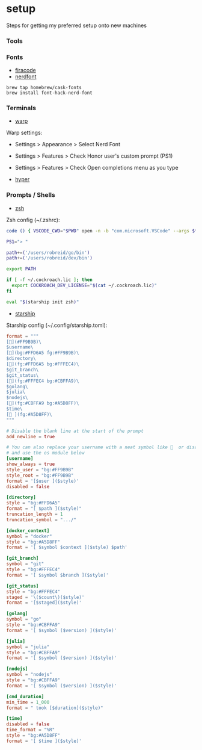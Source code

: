 # setup
Steps for getting my preferred setup onto new machines

### Tools


### Fonts

* [firacode](https://github.com/tonsky/FiraCode)
* [nerdfont](https://github.com/ryanoasis/nerd-fonts)

```
brew tap homebrew/cask-fonts
brew install font-hack-nerd-font
```

### Terminals

* [warp](https://www.warp.dev)

Warp settings:

* Settings > Appearance > Select Nerd Font
* Settings > Features > Check Honor user's custom prompt (PS1)
* Settings > Features > Check Open completions menu as you type

* [hyper](https://hyper.is)

### Prompts / Shells

* [zsh](https://ohmyz.sh)

Zsh config (~/.zshrc):

``` sh
code () { VSCODE_CWD="$PWD" open -n -b "com.microsoft.VSCode" --args $* ;}

PS1="> "

path+=('/users/robreid/go/bin')
path+=('/users/robreid/dev/bin')

export PATH

if [ -f ~/.cockroach.lic ]; then
  export COCKROACH_DEV_LICENSE="$(cat ~/.cockroach.lic)"
fi

eval "$(starship init zsh)"
```

* [starship](https://github.com/starship/starship)

Starship config (~/.config/starship.toml):

``` toml
format = """
[](#FF9B9B)\
$username\
[](bg:#FFD6A5 fg:#FF9B9B)\
$directory\
[](fg:#FFD6A5 bg:#FFFEC4)\
$git_branch\
$git_status\
[](fg:#FFFEC4 bg:#CBFFA9)\
$golang\
$julia\
$nodejs\
[](fg:#CBFFA9 bg:#A5D8FF)\
$time\
[ ](fg:#A5D8FF)\
"""

# Disable the blank line at the start of the prompt
add_newline = true

# You can also replace your username with a neat symbol like   or disable this
# and use the os module below
[username]
show_always = true
style_user = "bg:#FF9B9B"
style_root = "bg:#FF9B9B"
format = '[$user ]($style)'
disabled = false

[directory]
style = "bg:#FFD6A5"
format = "[ $path ]($style)"
truncation_length = 1
truncation_symbol = ".../"

[docker_context]
symbol = "docker"
style = "bg:#A5D8FF"
format = '[ $symbol $context ]($style) $path'

[git_branch]
symbol = "git"
style = "bg:#FFFEC4"
format = '[ $symbol $branch ]($style)'

[git_status]
style = "bg:#FFFEC4"
staged = '\($count\)($style)'
format = '[$staged]($style)'

[golang]
symbol = "go"
style = "bg:#CBFFA9"
format = '[ $symbol ($version) ]($style)'

[julia]
symbol = "julia"
style = "bg:#CBFFA9"
format = '[ $symbol ($version) ]($style)'

[nodejs]
symbol = "nodejs"
style = "bg:#CBFFA9"
format = '[ $symbol ($version) ]($style)'

[cmd_duration]
min_time = 1_000
format = " took [$duration]($style)"

[time]
disabled = false
time_format = "%R"
style = "bg:#A5D8FF"
format = '[ $time ]($style)'
```